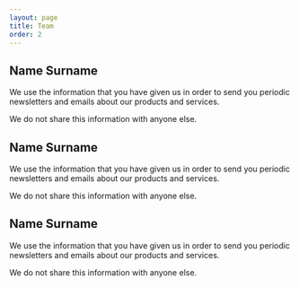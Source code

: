 ```yaml
---
layout: page
title: Team
order: 2
---
```


## Name Surname

We use the information that you have given us in order to send you periodic newsletters and emails about our products and services.

We do not share this information with anyone else.

## Name Surname

We use the information that you have given us in order to send you periodic newsletters and emails about our products and services.

We do not share this information with anyone else.

## Name Surname

We use the information that you have given us in order to send you periodic newsletters and emails about our products and services.

We do not share this information with anyone else.

